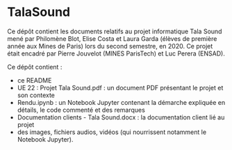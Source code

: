 # TalaSound

Ce dépôt contient les documents relatifs au projet informatique Tala Sound mené par Philomène Blot, Elise Costa et Laura Garda (élèves de première année aux Mines de Paris) lors du second semestre, en 2020. Ce projet était encadré par Pierre Jouvelot (MINES ParisTech) et Luc Perera (ENSAD).

Ce dépôt contient :
- ce README
- UE 22 : Projet Tala Sound.pdf : un document PDF présentant le projet et son contexte
- Rendu.ipynb : un  Notebook Jupyter contenant la démarche expliquée en détails, le code commenté et des remarques
- Documentation clients - Tala Sound.docx : la documentation client lié au projet
- des images, fichiers audios, vidéos (qui nourrissent notamment le Notebook Jupyter).
